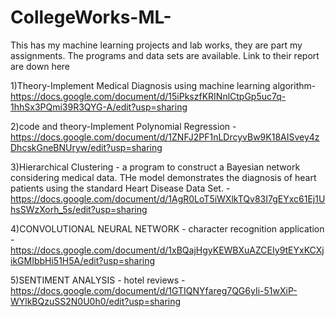 # CollegeWorks-ML-

This has my machine learning projects and lab works, they are part my assignments. The programs and data sets are available. Link to their report are down here  

1)Theory-Implement Medical Diagnosis using machine learning algorithm-https://docs.google.com/document/d/15iPkszfKRINnlCtpGp5uc7q-1hhSx3PQmi39R3QYG-A/edit?usp=sharing

2)code and theory-Implement Polynomial Regression - https://docs.google.com/document/d/1ZNFJ2PF1nLDrcyvBw9K18AISvey4zDhcskGneBNUryw/edit?usp=sharing

3)Hierarchical Clustering -  a program to construct a Bayesian network considering medical data. THe model demonstrates the diagnosis of heart patients using the standard Heart Disease Data Set. - https://docs.google.com/document/d/1AgR0LoT5iWXlkTQv83I7gEYxc61Ej1UhsSWzXorh_5s/edit?usp=sharing

4)CONVOLUTIONAL NEURAL NETWORK - character recognition application  - https://docs.google.com/document/d/1xBQajHgyKEWBXuAZCEIy9tEYxKCXjikGMIbbHi51H5A/edit?usp=sharing

5)SENTIMENT ANALYSIS - hotel reviews - https://docs.google.com/document/d/1GTIQNYfareg7QG6yIi-51wXiP-WYlkBQzuSS2N0U0h0/edit?usp=sharing
